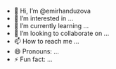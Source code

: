 - 👋 Hi, I’m @emirhanduzova
- 👀 I’m interested in ...
- 🌱 I’m currently learning ...
- 💞️ I’m looking to collaborate on ...
- 📫 How to reach me ...
- 😄 Pronouns: ...
- ⚡ Fun fact: ...

<!---
emirhanduzova/emirhanduzova is a ✨ special ✨ repository because its `README.md` (this file) appears on your GitHub profile.
You can click the Preview link to take a look at your changes.
--->
